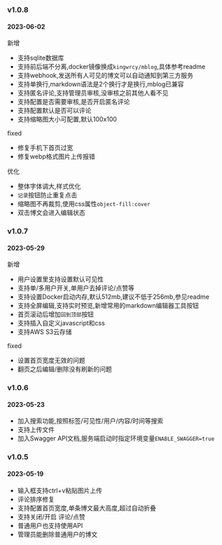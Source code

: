 ### v1.0.8

#### 2023-06-02

新增

- 支持sqlite数据库
- 支持前后端不分离,docker镜像换成`kingwrcy/mblog`,具体参考readme
- 支持webhook,发送所有人可见的博文可以自动通知到第三方服务
- 支持单换行,markdown语法是2个换行才是换行,mblog已兼容
- 支持匿名评论,支持管理员审核,没审核之前其他人看不见
- 支持配置是否需要审核,是否开启匿名评论
- 支持配置默认是否可以评论
- 支持缩略图大小可配置,默认100x100

fixed

- 修复手机下首页过宽
- 修复webp格式图片上传报错

优化

- 整体字体调大,样式优化
- `记录`按钮防止重复点击
- 缩略图不再裁剪,使用css属性`object-fill:cover`
- 双击博文会进入编辑状态

### v1.0.7

#### 2023-05-29

新增

- 用户设置里支持设置默认可见性
- 支持单/多用户开关,单用户去掉评论/点赞等
- 支持设置Docker启动内存,默认512mb,建议不低于256mb,参见readme
- 支持全屏编辑,支持实时预览,新增常用的markdown编辑器工具按钮
- 首页滚动后增加`回到顶部`按钮
- 支持插入自定义javascript和css
- 支持AWS S3云存储

fixed

- 设置首页宽度无效的问题
- 翻页之后编辑/删除没有刷新的问题

### v1.0.6

#### 2023-05-23

- 加入搜索功能,按照标签/可见性/用户/内容/时间等搜索
- 支持上传文件
- 加入Swagger API文档,服务端启动时指定环境变量`ENABLE_SWAGGER=true`


### v1.0.5 

#### 2023-05-19 

- 输入框支持ctrl+v粘贴图片上传
- 评论排序修复
- 支持配置首页宽度,单条博文最大高度,超过自动折叠
- 支持关闭/开启 评论/点赞
- 普通用户也支持使用API
- 管理员能删除普通用户的博文